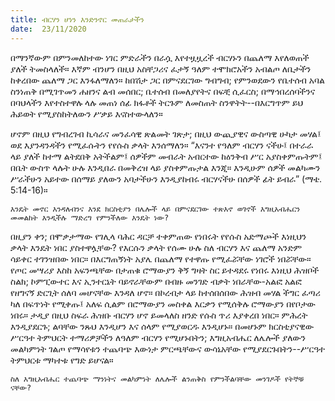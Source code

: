 ```yaml
---
title: ብርሃን ሆነን እንድንኖር መጠራታችን
date:  23/11/2020
---
```


በማንኛውም በምንመለከተው ነገር ምድራችን በራሷ እየተዟዟረች ብርሃኑን በጨለማ እየለወጠች ያለች ትመስላለች። እኛም ብንሆን በዚህ አስቸጋሪና ፈታኝ ዓለም ተሞክሮአችን አብልጦ ለቤታችን ከቀረበው ጨለማ ጋር እንፋለማለን። ከበሽታ ጋር በምናደርገው ግብግብ; የምንወደውን የቤተሰብ አባል ስንነጠቅ በሚገጥመን ሐዘንና ልብ መሰበር; ቤተሰብ በመለያየትና በፍቺ ሲፈርስ; በማኅበረሰባችንና በባህላችን እየተስተዋሉ ላሉ መጠነ ሰፊ ክፋቶች ትርጉም ለመስጠት ስንዋትት--በእርግጥም ይህ ሕይወት የሚያስከትለውን ሥቃይ እናስተውላለን።

ሆኖም በዚህ የግብረገብ ኪሳራና መንፈሳዊ ጽልመት ገጽታ; በዚህ ውጪያዊና ውስጣዊ ሁካታ መሃል፤ ወደ እያንዳንዳችን የሚፈሱትን የየሱስ ቃላት እንሰማለን። “እናንተ የዓለም ብርሃን ናችሁ፤ በተራራ ላይ ያለች ከተማ ልትደበቅ አትችልም፤ ሰዎችም መብራት አብርተው ከዕንቅብ ሥር አያስቀምጡትም፤ በቤት ውስጥ ላሉት ሁሉ እንዲበራ በመቅረዝ ላይ ያስቀምጡታል እንጂ። እንዲሁም ሰዎች መልካሙን ሥራችሁን አይተው በሰማይ ያለውን አባታችሁን እንዲያከብሩ ብርሃናችሁ በሰዎች ፊት ይብራ” (ማቴ. 5:14-16)።

`እንዴት መኖር እንዳለብንና እንደ ክርስቲያን በሌሎች ላይ በምናደርገው ተጽእኖ ወገኖች እግዚአብሔርን መመልከት እንዲችሉ ማድረግ የምንችለው እንዴት ነው?`

በዚያን ቀን; በሞቃታማው የገሊላ ባሕር ዳርቻ ተቀምጠው የነበሩት የየሱስ አድማጮች እነዚህን ቃላት እንዴት ነበር ያስተዋሏቸው? የእርሱን ቃላት የሰሙ ሁሉ ስለ ብርሃን እና ጨለማ አንድም ሳይቀር ተገንዝበው ነበር። በእርግጠኝነት አያሌ በጨለማ የተዋጡ የሚፈሯቸው ነገሮች ነበሯቸው። የጦር መሣሪያ እስከ አፍንጫቸው በታጠቁ ሮማውያን ቅኝ ግዛት ስር ይተዳደሩ የነበሩ እነዚህ ሕዝቦች ስልክ; ኮምፒውተር እና ኢንተርኔት ባይኖራቸውም በብዙ መንገድ ብቃት ነበራቸው-አልፎ አልፎ የዘግናኝ ድርጊት ሰለባ መሆናቸው እንዳለ ሆኖ። በኮረብታ ላይ ከተሰበሰበው ሕዝብ መሃል ችግር ፈጣሪ ካለ በፍጥነት የሚቀጡ፤ አለፍ ሲልም በሮማውያን መስቀል እርቃን የሚሰቅሉ ሮማውያን በየቦታው ነበሩ። ታዲያ በዚህ ስፍራ ሕዝቡ ብርሃን ሆኖ ይመላለስ ዘንድ የሱስ ጥሪ እያቀረበ ነበር። ምሕረት እንዲያደርጉ; ልባቸው ንጹህ እንዲሆን እና ሰላም የሚያወርዱ እንዲሆኑ። በመሆኑም ክርስቲያናዊው ሥርዓተ ትምህርት ተማሪዎቻችን ለዓለም ብርሃን የሚሆኑበትን; እግዚአብሔር ለሌሎች ያለውን መልካምነት ገልጦ የማሳየቱን ተጨባጭ እውነታ ምርጫቸውና ውሳኔአቸው የሚያደርጉበትን--ሥርዓተ ትምህርቱ ማካተቱ የግድ ይሆናል።

`ስለ እግዚአብሔር ተጨባጭ ማንነትና መልካምነት ለሌሎች ልንጠቅስ የምንችልባቸው መንገዶች የትኞቹ ናቸው?`